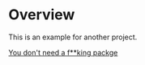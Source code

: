 # Overview

This is an example for another project.

[You don't need a f**king packge](https://github.com/GuildaDev/ydnap)